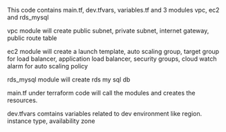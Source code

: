 This code contains main.tf, dev.tfvars, variables.tf and 3 modules vpc, ec2 and rds_mysql

vpc module will create public subnet, private subnet, internet gateway, public route table

ec2 module will create a launch template, auto scaling group, target group for load balancer, application load balancer, security groups, cloud watch alarm for auto scaling policy

rds_mysql module will create rds my sql db 

main.tf under terraform code will call the modules and creates the resources.

dev.tfvars comtains variables related to dev environment like region. instance type, availability zone
